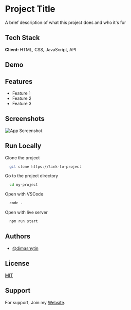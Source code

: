 
# Project Title

A brief description of what this project does and who it's for

## Tech Stack

**Client:** HTML, CSS, JavaScript, API

## Demo


## Features

- Feature 1
- Feature 2
- Feature 3

## Screenshots

![App Screenshot](https://via.placeholder.com/468x300?text=App+Screenshot+Here)

## Run Locally

Clone the project

```bash
  git clone https://link-to-project
```

Go to the project directory

```bash
  cd my-project
```

Open with VSCode

```bash
  code .
```

Open with live server

```bash
  npm run start
```


## Authors

- [@dimasnytin](https://github.com/dimasnytin)

## License

[MIT](https://choosealicense.com/licenses/mit/)

## Support

For support, Join my [Website](https://dimasnytin.github.io/cv/).